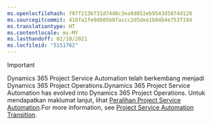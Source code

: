 ```yaml
---
ms.openlocfilehash: f97f213b731d74d8c3ea9d852eb9543d5874d120
ms.sourcegitcommit: 418fa1fe9d605b8faccc2d5dee1b04b4e753f194
ms.translationtype: HT
ms.contentlocale: ms-MY
ms.lasthandoff: 02/10/2021
ms.locfileid: "5151762"
---
```

> [!IMPORTANT]
> <span data-ttu-id="c0c83-101">Dynamics 365 Project Service Automation telah berkembang menjadi Dynamics 365 Project Operations.</span><span class="sxs-lookup"><span data-stu-id="c0c83-101">Dynamics 365 Project Service Automation has evolved into Dynamics 365 Project Operations.</span></span> <span data-ttu-id="c0c83-102">Untuk mendapatkan maklumat lanjut, lihat [Peralihan Project Service Automation](https://dynamics.microsoft.com/en-us/project-service-automation/overview/).</span><span class="sxs-lookup"><span data-stu-id="c0c83-102">For more information, see [Project Service Automation Transition](https://dynamics.microsoft.com/en-us/project-service-automation/overview/).</span></span>

